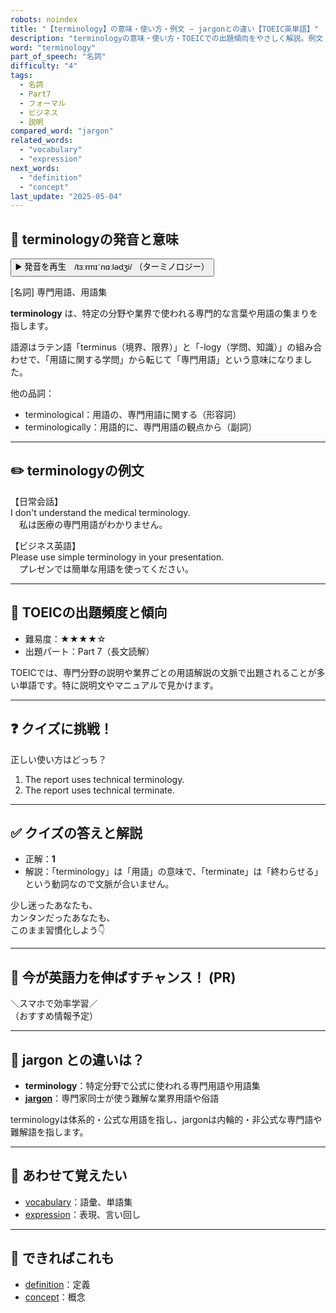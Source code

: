 ```yaml
---
robots: noindex
title: "【terminology】の意味・使い方・例文 ― jargonとの違い【TOEIC英単語】"
description: "terminologyの意味・使い方・TOEICでの出題傾向をやさしく解説。例文・クイズ付きでjargonとの違いもわかりやすく学べます。"
word: "terminology"
part_of_speech: "名詞"
difficulty: "4"
tags:
  - 名詞
  - Part7
  - フォーマル
  - ビジネス
  - 説明
compared_word: "jargon"
related_words:
  - "vocabulary"
  - "expression"
next_words:
  - "definition"
  - "concept"
last_update: "2025-05-04"
---
```


## 🔰 terminologyの発音と意味

<button class="play-audio" onclick="playTTS('terminology')">
  <span class="play-audio-main">
    ▶️ 発音を再生　/tɜːrmɪˈnɑːlədʒi/
  </span>
  <span class="play-audio-sub">
    （ターミノロジー）
  </span>
</button>

[名詞] 専門用語、用語集

**terminology** は、特定の分野や業界で使われる専門的な言葉や用語の集まりを指します。

語源はラテン語「terminus（境界、限界）」と「-logy（学問、知識）」の組み合わせで、「用語に関する学問」から転じて「専門用語」という意味になりました。

他の品詞：  
- terminological：用語の、専門用語に関する（形容詞）
- terminologically：用語的に、専門用語の観点から（副詞）

---

## ✏️ terminologyの例文

【日常会話】  
I don't understand the medical terminology.  
　私は医療の専門用語がわかりません。

【ビジネス英語】  
Please use simple terminology in your presentation.  
　プレゼンでは簡単な用語を使ってください。

---

## 🎯 TOEICの出題頻度と傾向

- 難易度：★★★★☆
- 出題パート：Part 7（長文読解）

TOEICでは、専門分野の説明や業界ごとの用語解説の文脈で出題されることが多い単語です。特に説明文やマニュアルで見かけます。

---

## ❓ クイズに挑戦！

正しい使い方はどっち？

1. The report uses technical terminology.  
2. The report uses technical terminate.

---

## ✅ クイズの答えと解説

- 正解：**1**
- 解説：「terminology」は「用語」の意味で、「terminate」は「終わらせる」という動詞なので文脈が合いません。

少し迷ったあなたも、  
カンタンだったあなたも、  
このまま習慣化しよう👇️

---

## 🚀 今が英語力を伸ばすチャンス！ (PR)

<div class="info-center">
＼スマホで効率学習／<br>  
（おすすめ情報予定）
</div>

---

## 🤔  jargon との違いは？

- **terminology**：特定分野で公式に使われる専門用語や用語集
- **[jargon](/jargon)**：専門家同士が使う難解な業界用語や俗語

terminologyは体系的・公式な用語を指し、jargonは内輪的・非公式な専門語や難解語を指します。

---

## 🧩 あわせて覚えたい

- [vocabulary](/vocabulary)：語彙、単語集
- [expression](/expression)：表現、言い回し

---

## 📖 できればこれも

- [definition](/definition)：定義
- [concept](/concept)：概念

<!-- cvid: aid29_bid05 -->
